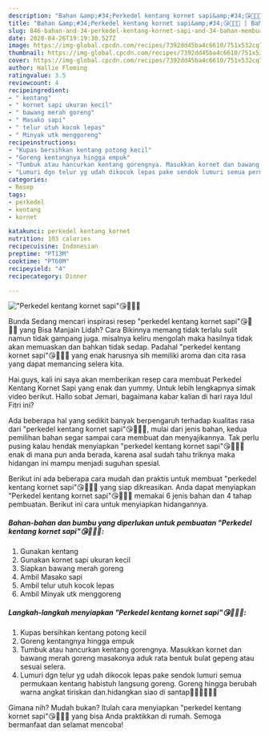 ```yaml
---
description: "Bahan &amp;#34;Perkedel kentang kornet sapi&amp;#34;😘🙏👍🏼 | Bahan Membuat &amp;#34;Perkedel kentang kornet sapi&amp;#34;😘🙏👍🏼 Yang Sempurna"
title: "Bahan &amp;#34;Perkedel kentang kornet sapi&amp;#34;😘🙏👍🏼 | Bahan Membuat &amp;#34;Perkedel kentang kornet sapi&amp;#34;😘🙏👍🏼 Yang Sempurna"
slug: 846-bahan-and-34-perkedel-kentang-kornet-sapi-and-34-bahan-membuat-and-34-perkedel-kentang-kornet-sapi-and-34-yang-sempurna
date: 2020-04-26T19:19:30.527Z
image: https://img-global.cpcdn.com/recipes/7392dd45ba4c6610/751x532cq70/perkedel-kentang-kornet-sapi😘🙏👍🏼-foto-resep-utama.jpg
thumbnail: https://img-global.cpcdn.com/recipes/7392dd45ba4c6610/751x532cq70/perkedel-kentang-kornet-sapi😘🙏👍🏼-foto-resep-utama.jpg
cover: https://img-global.cpcdn.com/recipes/7392dd45ba4c6610/751x532cq70/perkedel-kentang-kornet-sapi😘🙏👍🏼-foto-resep-utama.jpg
author: Hallie Fleming
ratingvalue: 3.5
reviewcount: 4
recipeingredient:
- " kentang"
- " kornet sapi ukuran kecil"
- " bawang merah goreng"
- " Masako sapi"
- " telur utuh kocok lepas"
- " Minyak utk menggoreng"
recipeinstructions:
- "Kupas bersihkan kentang potong kecil"
- "Goreng kentangnya hingga empuk"
- "Tumbuk atau hancurkan kentang gorengnya. Masukkan kornet dan bawang merah goreng masakonya aduk rata bentuk bulat gepeng atau sesuai selera."
- "Lumuri dgn telur yg udah dikocok lepas pake sendok lumuri semua permukaan kentang habistuh langsung goreng. Goreng hingga berubah warna angkat tiriskan dan.hidangkan siao di santap👍🏼👍🏼🙏🙏"
categories:
- Resep
tags:
- perkedel
- kentang
- kornet

katakunci: perkedel kentang kornet 
nutrition: 103 calories
recipecuisine: Indonesian
preptime: "PT13M"
cooktime: "PT60M"
recipeyield: "4"
recipecategory: Dinner

---
```



![&#34;Perkedel kentang kornet sapi&#34;😘🙏👍🏼](https://img-global.cpcdn.com/recipes/7392dd45ba4c6610/751x532cq70/perkedel-kentang-kornet-sapi😘🙏👍🏼-foto-resep-utama.jpg)

Bunda Sedang mencari inspirasi resep &#34;perkedel kentang kornet sapi&#34;😘🙏👍🏼 yang Bisa Manjain Lidah? Cara Bikinnya memang tidak terlalu sulit namun tidak gampang juga. misalnya keliru mengolah maka hasilnya tidak akan memuaskan dan bahkan tidak sedap. Padahal &#34;perkedel kentang kornet sapi&#34;😘🙏👍🏼 yang enak harusnya sih memiliki aroma dan cita rasa yang dapat memancing selera kita.

Hai.guys, kali ini saya akan memberikan resep cara membuat Perkedel Kentang Kornet Sapi yang enak dan yummy. Untuk lebih lengkapnya simak video berikut. Hallo sobat Jemari, bagaimana kabar kalian di hari raya Idul Fitri ini?

Ada beberapa hal yang sedikit banyak berpengaruh terhadap kualitas rasa dari &#34;perkedel kentang kornet sapi&#34;😘🙏👍🏼, mulai dari jenis bahan, kedua pemilihan bahan segar sampai cara membuat dan menyajikannya. Tak perlu pusing kalau hendak menyiapkan &#34;perkedel kentang kornet sapi&#34;😘🙏👍🏼 enak di mana pun anda berada, karena asal sudah tahu triknya maka hidangan ini mampu menjadi suguhan spesial.


Berikut ini ada beberapa cara mudah dan praktis untuk membuat &#34;perkedel kentang kornet sapi&#34;😘🙏👍🏼 yang siap dikreasikan. Anda dapat menyiapkan &#34;Perkedel kentang kornet sapi&#34;😘🙏👍🏼 memakai 6 jenis bahan dan 4 tahap pembuatan. Berikut ini cara untuk menyiapkan hidangannya.

<!--inarticleads1-->

##### Bahan-bahan dan bumbu yang diperlukan untuk pembuatan &#34;Perkedel kentang kornet sapi&#34;😘🙏👍🏼:

1. Gunakan  kentang
1. Gunakan  kornet sapi ukuran kecil
1. Siapkan  bawang merah goreng
1. Ambil  Masako sapi
1. Ambil  telur utuh kocok lepas
1. Ambil  Minyak utk menggoreng




<!--inarticleads2-->

##### Langkah-langkah menyiapkan &#34;Perkedel kentang kornet sapi&#34;😘🙏👍🏼:

1. Kupas bersihkan kentang potong kecil
1. Goreng kentangnya hingga empuk
1. Tumbuk atau hancurkan kentang gorengnya. Masukkan kornet dan bawang merah goreng masakonya aduk rata bentuk bulat gepeng atau sesuai selera.
1. Lumuri dgn telur yg udah dikocok lepas pake sendok lumuri semua permukaan kentang habistuh langsung goreng. Goreng hingga berubah warna angkat tiriskan dan.hidangkan siao di santap👍🏼👍🏼🙏🙏




Gimana nih? Mudah bukan? Itulah cara menyiapkan &#34;perkedel kentang kornet sapi&#34;😘🙏👍🏼 yang bisa Anda praktikkan di rumah. Semoga bermanfaat dan selamat mencoba!
